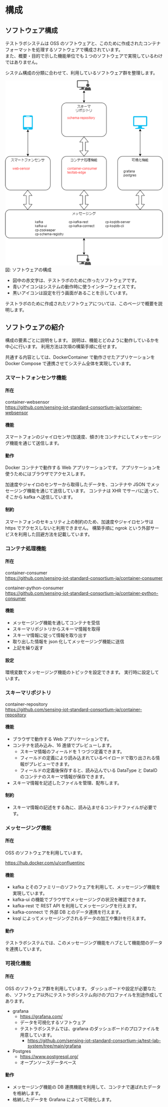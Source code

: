 # 構成

## ソフトウェア構成

テストラボシステムは OSS のソフトウェアと、このために作成されたコンテナフォーマットを処理するソフトウェアで構成されています。  
また、概要・目的で示した機能単位でも１つのソフトウェアで実現しているわけではありません。

システム構成の分類に合わせて、利用しているソフトウェア群を整理します。

![](./software.drawio.png)
図: ソフトウェアの構成

- 図中の赤文字は、テストラボのために作ったソフトウェアです。
- 青いアイコンはシステムの動作時に使うインターフェイスです。
- 黒いアイコンは設定を行う画面があることを示しています。

テストラボのために作成されたソフトウェアについては、このページで概要を説明します。

## ソフトウェアの紹介

構成の要素ごとに説明をします。
説明は、機能とどのように動作しているかを中心に行います。
利用方法は次項の構築手順に任せます。

共通する内容としては、DockerContainer で動作させたアプリケーションを Docker Compose で連携させてシステム全体を実現しています。

### スマートフォンセンサ機能

#### 所在

container-websensor  
https://github.com/sensing-iot-standard-consortium-ja/container-websensor

#### 機能

スマートフォンのジャイロセンサ(加速度、傾き)をコンテナにしてメッセージング機能を通じて送信します。

#### 動作

Docker コンテナで動作する Web アプリケーションです。
アプリケーションを使うためにはブラウザでアクセスします。

加速度やジャイロのセンサーから取得したデータを、コンテナや JSON でメッセージング機能を通じて送信しています。
コンテナは XHR でサーバに送って、そこから kafka へ送信しています。

#### 制約

スマートフォンのセキュリティ上の制約のため、加速度やジャイロセンサは https でアクセスしないと利用できません。
構築手順に ngrok という外部サービスを利用した回避方法を記載しています。

### コンテナ処理機能

#### 所在

container-consumer  
https://github.com/sensing-iot-standard-consortium-ja/container-consumer

container-python-consumer  
https://github.com/sensing-iot-standard-consortium-ja/container-python-consumer

#### 機能

- メッセージング機能を通してコンテナを受信
- スキーマリポジトリからスキーマ情報を取得
- スキーマ情報に従って情報を取り出す
- 取り出した情報を json 化してメッセージング機能に送信
- 上記を繰り返す

#### 設定

環境変数でメッセージング機能のトピックを設定できます。
実行時に設定しています。

### スキーマリポジトリ

container-repository  
https://github.com/sensing-iot-standard-consortium-ja/container-repository

#### 機能

- ブラウザで動作する Web アプリケーションです。
- コンテナを読み込み、16 進値でプレビューします。
  - スキーマ情報のフィールドを 1 つづつ定義できます。
  - フィールドの定義により読み込まれているペイロードで取り出される情報がプレビューできます。
  - フィールドの定義後保存すると、読み込んでいる DataType と DataID のコンテナのスキーマ情報が保存できます。
- スキーマ情報を記述したファイルを管理、配布します。

#### 制約

- スキーマ情報の記述をする為に、読み込ませるコンテナファイルが必要です。

### メッセージング機能

#### 所在

OSS のソフトウェアを利用しています。

https://hub.docker.com/u/confluentinc

#### 機能

- kafka とそのファミリーのソフトウェアを利用して、メッセージング機能を実現しています。
- kafka-ui の機能でブラウザでメッセージングの状況を確認できます。
- kafka-rest で REST API を利用してメッセージングを行えます。
- kafka-connect で 外部 DB とのデータ連携を行えます。
- ksql によってメッセージングされるデータの加工や集計を行えます。

#### 動作

テストラボシステムでは、このメッセージング機能をハブとして機能間のデータを連携しています。

### 可視化機能

#### 所在

OSS のソフトウェア群を利用しています。
ダッシュボードや設定が必要なため、ソフトウェア以外にテストラボシステム向けのプロファイルを別途作成してあります。

- grafana
  - https://grafana.com/
  - データを可視化するソフトウェア
  - テストラボシステムでは、grafana のダッシュボードのプロファイルを用意しています。
    - https://github.com/sensing-iot-standard-consortium-ja/test-lab-system/tree/main/grafana
- Postgres
  - https://www.postgresql.org/
  - オープンソースデータベース

#### 動作

- メッセージング機能の DB 連携機能を利用して、コンテナで運ばれたデータを格納します。
- 格納したデータを Grafana によって可視化します。
